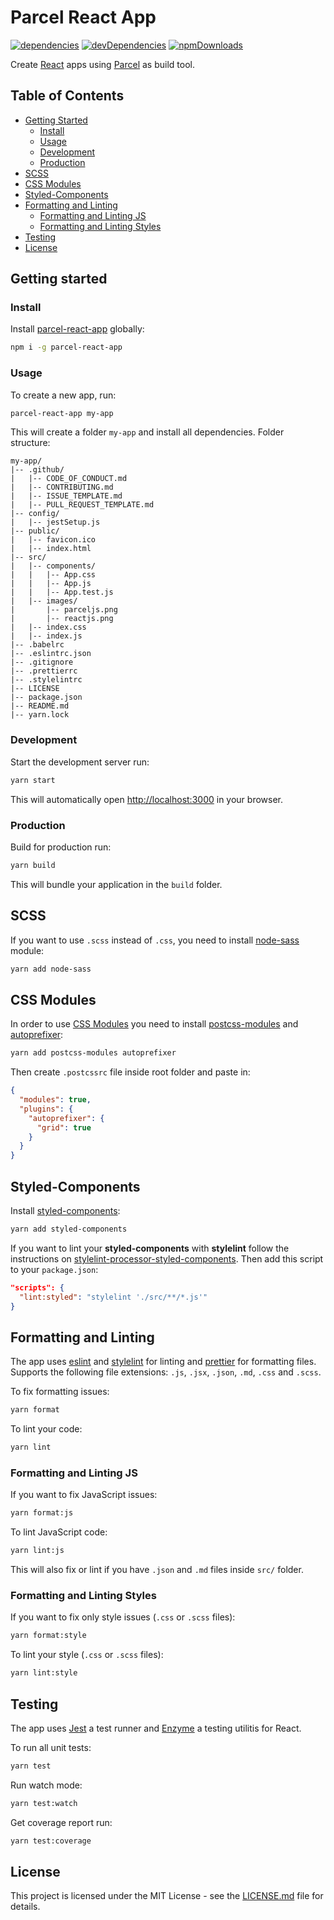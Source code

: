 # Parcel React App

[![dependencies](https://img.shields.io/david/miljan-fsd/parcel-react-app.svg)](https://david-dm.org/miljan-fsd/parcel-react-app) [![devDependencies](https://img.shields.io/david/dev/miljan-fsd/parcel-react-app.svg)](https://david-dm.org/miljan-fsd/parcel-react-app?type=dev) [![npmDownloads](https://img.shields.io/npm/dt/parcel-react-app.svg?style=flat)](https://www.npmjs.com/package/parcel-react-app)

Create [React](https://github.com/facebook/react) apps using [Parcel](https://github.com/parcel-bundler/parcel) as build tool.

## Table of Contents

* [Getting Started](https://github.com/miljan-fsd/parcel-react-app#getting-started)
  * [Install](https://github.com/miljan-fsd/parcel-react-app#install)
  * [Usage](https://github.com/miljan-fsd/parcel-react-app#usage)
  * [Development](https://github.com/miljan-fsd/parcel-react-app#development)
  * [Production](https://github.com/miljan-fsd/parcel-react-app#production)
* [SCSS](https://github.com/miljan-fsd/parcel-react-app#scss)
* [CSS Modules](https://github.com/miljan-fsd/parcel-react-app#css-modules)
* [Styled-Components](https://github.com/miljan-fsd/parcel-react-app#styled-components)
* [Formatting and Linting](https://github.com/miljan-fsd/parcel-react-app#formatting-and-linting)
  * [Formatting and Linting JS](https://github.com/miljan-fsd/parcel-react-app#formatting-and-linting-js)
  * [Formatting and Linting Styles](https://github.com/miljan-fsd/parcel-react-app#formatting-and-linting-styles)
* [Testing](https://github.com/miljan-fsd/parcel-react-app#testing)
* [License](https://github.com/miljan-fsd/parcel-react-app#license)

## Getting started

### Install

Install [parcel-react-app](https://www.npmjs.com/package/parcel-react-app) globally:

```bash
npm i -g parcel-react-app
```

### Usage

To create a new app, run:

```bash
parcel-react-app my-app
```
This will create a folder `my-app` and install all dependencies. Folder structure:

```
my-app/
|-- .github/
|   |-- CODE_OF_CONDUCT.md
|   |-- CONTRIBUTING.md
|   |-- ISSUE_TEMPLATE.md
|   |-- PULL_REQUEST_TEMPLATE.md
|-- config/
|   |-- jestSetup.js
|-- public/
|   |-- favicon.ico
|   |-- index.html
|-- src/
|   |-- components/
|   |   |-- App.css
|   |   |-- App.js
|   |   |-- App.test.js
|   |-- images/
|       |-- parceljs.png
|       |-- reactjs.png
|   |-- index.css
|   |-- index.js
|-- .babelrc
|-- .eslintrc.json
|-- .gitignore
|-- .prettierrc
|-- .stylelintrc
|-- LICENSE
|-- package.json
|-- README.md
|-- yarn.lock
```

### Development

Start the development server run:

```bash
yarn start
```

This will automatically open [http://localhost:3000](http://localhost:3000) in your browser.

### Production

Build for production run:

```bash
yarn build
```

This will bundle your application in the `build` folder.

## SCSS

If you want to use `.scss` instead of `.css`, you need to install [node-sass](https://github.com/sass/node-sass) module:

```bash
yarn add node-sass
```

## CSS Modules

In order to use [CSS Modules](https://github.com/css-modules/css-modules) you need to install [postcss-modules](https://github.com/css-modules/postcss-modules) and [autoprefixer](https://github.com/postcss/autoprefixer):

```bash
yarn add postcss-modules autoprefixer
```

Then create `.postcssrc` file inside root folder and paste in:

```json
{
  "modules": true,
  "plugins": {
    "autoprefixer": {
      "grid": true
    }
  }
}
```

## Styled-Components

Install [styled-components](https://github.com/styled-components/styled-components):

```bash
yarn add styled-components
```

If you want to lint your **styled-components** with **stylelint** follow the instructions on [stylelint-processor-styled-components](https://github.com/styled-components/stylelint-processor-styled-components). Then add
this script to your `package.json`:

```json
"scripts": {
  "lint:styled": "stylelint './src/**/*.js'"
}
```

## Formatting and Linting

The app uses [eslint](https://github.com/eslint/eslint) and [stylelint](https://github.com/stylelint/stylelint) for linting and [prettier](https://github.com/prettier/prettier) for formatting files. Supports the following file extensions: `.js`, `.jsx`, `.json`, `.md`, `.css` and `.scss`.

To fix formatting issues:

```bash
yarn format
```

To lint your code:

```bash
yarn lint
```

### Formatting and Linting JS

If you want to fix JavaScript issues:

```bash
yarn format:js
```

To lint JavaScript code:

```bash
yarn lint:js
```

This will also fix or lint if you have `.json` and `.md` files inside `src/` folder.

### Formatting and Linting Styles

If you want to fix only style issues (`.css` or `.scss` files):

```bash
yarn format:style
```

To lint your style (`.css` or `.scss` files):

```bash
yarn lint:style
```

## Testing

The app uses [Jest](https://github.com/facebook/jest) a test runner and [Enzyme](https://github.com/airbnb/enzyme) a testing utilitis for React.

To run all unit tests:

```bash
yarn test
```

Run watch mode:

```bash
yarn test:watch
```

Get coverage report run:

```bash
yarn test:coverage
```


## License

This project is licensed under the MIT License - see the [LICENSE.md](https://github.com/miljan-fsd/parcel-react-app/blob/master/LICENSE) file for details.
